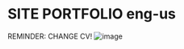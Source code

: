 # SITE PORTFOLIO eng-us
REMINDER: CHANGE CV!
![image](https://github.com/jpgercc/translated-portfolio/assets/115590969/ecfbd9c1-675e-4ee7-b170-d019cc2cd4e7)

